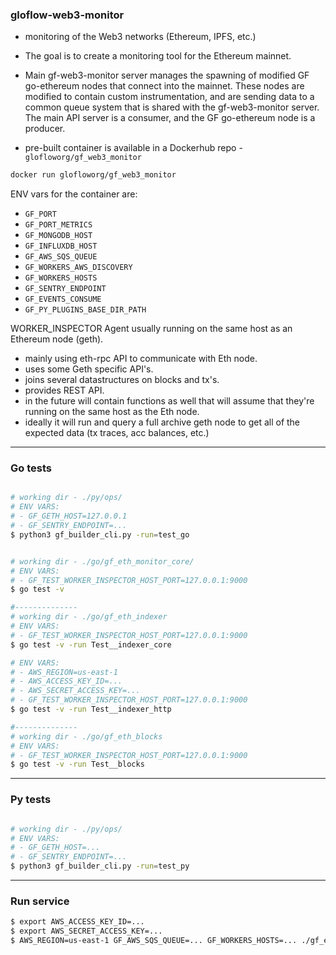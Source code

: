 ### gloflow-web3-monitor
- monitoring of the Web3 networks (Ethereum, IPFS, etc.)
- The goal is to create a monitoring tool for the Ethereum mainnet.  
- Main gf-web3-monitor server manages the spawning of modified GF go-ethereum nodes that connect into the mainnet. These nodes are modified to contain custom instrumentation, and are sending data to a common queue system that is shared with the gf-web3-monitor server. The main API server is a consumer, and the GF go-ethereum node is a producer.  

- pre-built container is available in a Dockerhub repo - `glofloworg/gf_web3_monitor`

```bash
docker run glofloworg/gf_web3_monitor
```  

ENV vars for the container are:  
- `GF_PORT`
- `GF_PORT_METRICS`
- `GF_MONGODB_HOST`
- `GF_INFLUXDB_HOST`
- `GF_AWS_SQS_QUEUE`
- `GF_WORKERS_AWS_DISCOVERY`
- `GF_WORKERS_HOSTS`
- `GF_SENTRY_ENDPOINT`
- `GF_EVENTS_CONSUME`
- `GF_PY_PLUGINS_BASE_DIR_PATH`




WORKER_INSPECTOR
Agent usually running on the same host as an Ethereum node (geth).
- mainly using eth-rpc API to communicate with Eth node.
- uses some Geth specific API's.
- joins several datastructures on blocks and tx's.
- provides REST API.
- in the future will contain functions as well that will assume that they're running on the same host as the Eth node.
- ideally it will run and query a full archive geth node to get all of the expected data (tx traces, acc balances, etc.)

---

### Go tests
```bash

# working dir - ./py/ops/
# ENV VARS:
# - GF_GETH_HOST=127.0.0.1
# - GF_SENTRY_ENDPOINT=...
$ python3 gf_builder_cli.py -run=test_go


# working dir - ./go/gf_eth_monitor_core/
# ENV VARS:
# - GF_TEST_WORKER_INSPECTOR_HOST_PORT=127.0.0.1:9000
$ go test -v

#--------------
# working dir - ./go/gf_eth_indexer
# ENV VARS:
# - GF_TEST_WORKER_INSPECTOR_HOST_PORT=127.0.0.1:9000
$ go test -v -run Test__indexer_core

# ENV VARS:
# - AWS_REGION=us-east-1
# - AWS_ACCESS_KEY_ID=...
# - AWS_SECRET_ACCESS_KEY=...
# - GF_TEST_WORKER_INSPECTOR_HOST_PORT=127.0.0.1:9000
$ go test -v -run Test__indexer_http

#--------------
# working dir - ./go/gf_eth_blocks
# ENV VARS:
# - GF_TEST_WORKER_INSPECTOR_HOST_PORT=127.0.0.1:9000
$ go test -v -run Test__blocks

```

---

### Py tests
```bash

# working dir - ./py/ops/
# ENV VARS:
# - GF_GETH_HOST=...
# - GF_SENTRY_ENDPOINT=...
$ python3 gf_builder_cli.py -run=test_py

```

---

### Run service
```bash
$ export AWS_ACCESS_KEY_ID=...
$ export AWS_SECRET_ACCESS_KEY=...
$ AWS_REGION=us-east-1 GF_AWS_SQS_QUEUE=... GF_WORKERS_HOSTS=... ./gf_eth_monitor start service
```
